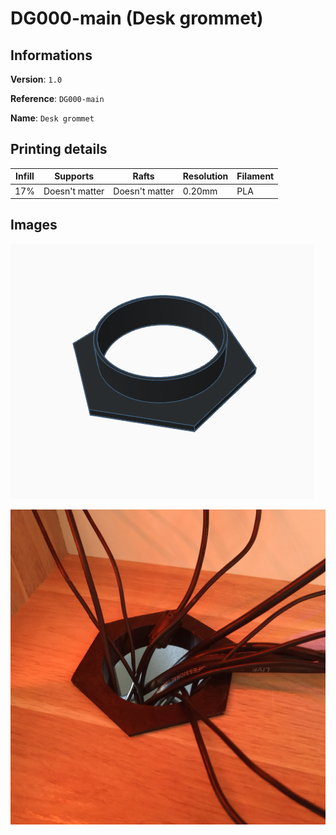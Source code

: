 # DG000-main (Desk grommet)

## Informations

**Version**: `1.0`

**Reference**: `DG000-main`

**Name**: `Desk grommet`

## Printing details

|Infill   |Supports         |Rafts            |Resolution   |Filament   |
|-        |-                |-                |-            |-          |
|17%      |Doesn't matter   |Doesn't matter   |0.20mm       |PLA        |

## Images

![img-1](./img-1.png)

![img-2](./img-2.jpg)